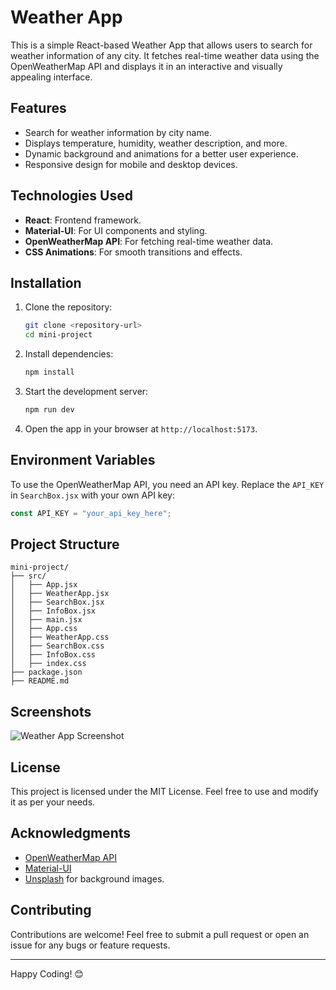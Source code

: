 # Weather App

This is a simple React-based Weather App that allows users to search for weather information of any city. It fetches real-time weather data using the OpenWeatherMap API and displays it in an interactive and visually appealing interface.

## Features

- Search for weather information by city name.
- Displays temperature, humidity, weather description, and more.
- Dynamic background and animations for a better user experience.
- Responsive design for mobile and desktop devices.

## Technologies Used

- **React**: Frontend framework.
- **Material-UI**: For UI components and styling.
- **OpenWeatherMap API**: For fetching real-time weather data.
- **CSS Animations**: For smooth transitions and effects.

## Installation

1. Clone the repository:
   ```bash
   git clone <repository-url>
   cd mini-project
   ```

2. Install dependencies:
   ```bash
   npm install
   ```

3. Start the development server:
   ```bash
   npm run dev
   ```

4. Open the app in your browser at `http://localhost:5173`.

## Environment Variables

To use the OpenWeatherMap API, you need an API key. Replace the `API_KEY` in `SearchBox.jsx` with your own API key:
```javascript
const API_KEY = "your_api_key_here";
```

## Project Structure

```
mini-project/
├── src/
│   ├── App.jsx
│   ├── WeatherApp.jsx
│   ├── SearchBox.jsx
│   ├── InfoBox.jsx
│   ├── main.jsx
│   ├── App.css
│   ├── WeatherApp.css
│   ├── SearchBox.css
│   ├── InfoBox.css
│   ├── index.css
├── package.json
├── README.md
```

## Screenshots

![Weather App Screenshot](https://via.placeholder.com/800x400?text=Weather+App+Screenshot)

## License

This project is licensed under the MIT License. Feel free to use and modify it as per your needs.

## Acknowledgments

- [OpenWeatherMap API](https://openweathermap.org/api)
- [Material-UI](https://mui.com/)
- [Unsplash](https://unsplash.com/) for background images.

## Contributing

Contributions are welcome! Feel free to submit a pull request or open an issue for any bugs or feature requests.

---
Happy Coding! 😊
